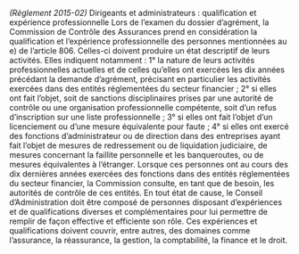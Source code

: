 _(Règlement 2015-02)_ Dirigeants et administrateurs : qualification et expérience professionnelle
Lors de l’examen du dossier d’agrément, la Commission de Contrôle des Assurances prend en considération la qualification et l’expérience professionnelle des personnes mentionnées au e) de l’article 806. Celles-ci doivent produire un état descriptif de leurs activités. Elles indiquent notamment :
1° la nature de leurs activités professionnelles actuelles et de celles qu’elles ont exercées les dix années précédant la demande d’agrément, précisant en particulier les activités exercées dans des entités réglementées du secteur financier ;
2° si elles ont fait l’objet, soit de sanctions disciplinaires prises par une autorité de contrôle ou une organisation professionnelle compétente, soit d’un refus d’inscription sur une liste professionnelle ;
3° si elles ont fait l’objet d’un licenciement ou d’une mesure équivalente pour faute ;
4° si elles ont exercé des fonctions d’administrateur ou de direction dans des entreprises ayant fait l’objet de mesures de redressement ou de liquidation judiciaire, de mesures concernant la faillite personnelle et les banqueroutes, ou de mesures équivalentes à l’étranger.
Lorsque ces personnes ont au cours des dix dernières années exercées des fonctions dans des entités réglementées du secteur financier, la Commission consulte, en tant que de besoin, les autorités de contrôle de ces entités.
En tout état de cause, le Conseil d’Administration doit être composé de personnes disposant d’expériences et de qualifications diverses et complémentaires pour lui permettre de remplir de façon effective et efficiente son rôle. Ces expériences et qualifications doivent couvrir, entre autres, des domaines comme l’assurance, la réassurance, la gestion, la comptabilité, la finance et le droit.